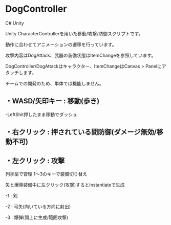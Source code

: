 # DogController
C# Unity


Unity CharacterControllerを用いた移動/攻撃/防御スクリプトです。

動作に合わせてアニメーションの遷移を行っています。

攻撃内容はDogAttack、武器の装備状態はItemChangeを参照しています。

DogController/DogAttackはキャラクター、ItemChangeはCanvas > Panelにアタッチします。

チームでの開発のため、単体では機能しません。


・WASD/矢印キー : 移動(歩き)
---------------------------------------------------------
-LeftShit押したまま移動でダッシュ

・右クリック : 押されている間防御(ダメージ無効/移動不可)
---------------------------------------------------------
・左クリック : 攻撃
--------------------
列挙型で管理 1～3のキーで装備切り替え

矢と爆弾装備中に左クリック(攻撃)するとInstantiateで生成

-1 : 剣

-2 : 弓矢(向いている方向に射出)

-3 : 爆弾(頭上に生成/範囲攻撃)
